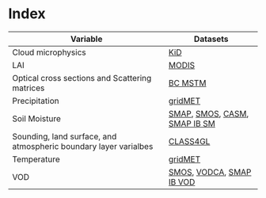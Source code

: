 # Index

| Variable | Datasets|
|---| ---|
| Cloud microphysics   |   [KiD](data_cards/kid_data.md)     | 
|LAI |  [MODIS](data_cards/modis_lai.md)     | 
|Optical cross sections and Scattering matrices | [BC MSTM](data/cards/bc-mstm.md)|
|Precipitation    |  [gridMET](data_cards/gridMET.md)  |
|Soil Moisture| [SMAP](data_cards/smap.md), [SMOS](data_cards/SMOS-ICV2.md), [CASM](data_cards/casm.md), [SMAP IB SM](data_cards/SMAP-IB.md) |
|Sounding, land surface, and atmospheric boundary layer varialbes | [CLASS4GL](CLASS4GL.md) |
|Temperature | [gridMET](data_cards/gridMET.md) | 
|VOD  |  [SMOS](data_cards/SMOS-ICV2.md), [VODCA](data_cards/vodca.md), [SMAP IB VOD](data_cards/SMAP-IB.md)  |

